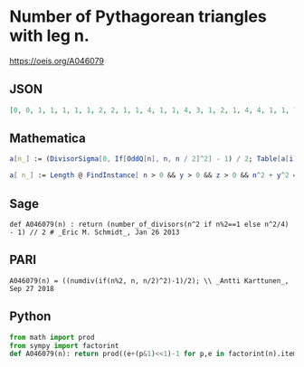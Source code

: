 # Number of Pythagorean triangles with leg n\.
https://oeis.org/A046079
## JSON
```JSON
[0, 0, 1, 1, 1, 1, 1, 2, 2, 1, 1, 4, 1, 1, 4, 3, 1, 2, 1, 4, 4, 1, 1, 7, 2, 1, 3, 4, 1, 4, 1, 4, 4, 1, 4, 7, 1, 1, 4, 7, 1, 4, 1, 4, 7, 1, 1, 10, 2, 2, 4, 4, 1, 3, 4, 7, 4, 1, 1, 13, 1, 1, 7, 5, 4, 4, 1, 4, 4, 4, 1, 12, 1, 1, 7, 4, 4, 4, 1, 10, 4, 1, 1, 13, 4, 1, 4, 7, 1, 7, 4, 4, 4, 1, 4, 13, 1, 2, 7]
```
## Mathematica
```Mathematica
a[n_] := (DivisorSigma[0, If[OddQ[n], n, n / 2]^2] - 1) / 2; Table[a[i], {i, 100}] (* Amber Hu (hupo001(AT)gmail.com), Jan 23 2008 *)
```
```Mathematica
a[ n_] := Length @ FindInstance[ n > 0 && y > 0 && z > 0 && n^2 + y^2 == z^2, {y, z}, Integers, 10^9]; (* _Michael Somos_, Jul 25 2018 *)
```
## Sage
```Sage
def A046079(n) : return (number_of_divisors(n^2 if n%2==1 else n^2/4) - 1) // 2 # _Eric M. Schmidt_, Jan 26 2013
```
## PARI
```PARI
A046079(n) = ((numdiv(if(n%2, n, n/2)^2)-1)/2); \\ _Antti Karttunen_, Sep 27 2018
```
## Python
```Python
from math import prod
from sympy import factorint
def A046079(n): return prod((e+(p&1)<<1)-1 for p,e in factorint(n).items())>>1 # _Chai Wah Wu_, Sep 06 2022
```
